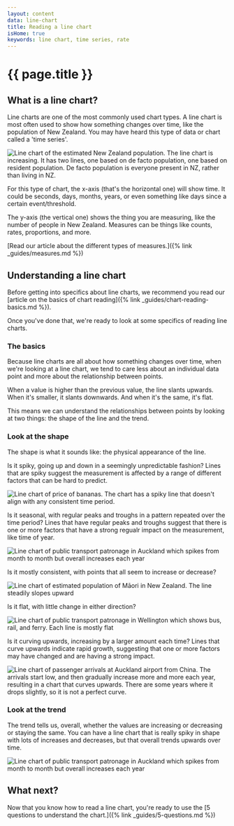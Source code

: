 ```yaml
---
layout: content
data: line-chart
title: Reading a line chart
isHome: true
keywords: line chart, time series, rate
---
```


# {{ page.title }}

## What is a line chart?

Line charts are one of the most commonly used chart types. A line chart is most often used to show how something changes over time, like the population of New Zealand. You may have heard this type of data or chart called a 'time series'.

![Line chart of the estimated New Zealand population. The line chart is increasing. It has two lines, one based on de facto population, one based on resident population. De facto population is everyone present in NZ, rather than living in NZ.]({{site.baseurl}}/assets/img/charts/line-example.png)

For this type of chart, the x-axis (that's the horizontal one) will show time. It could be seconds, days, months, years, or even something like days since a certain event/threshold. 

The y-axis (the vertical one) shows the thing you are measuring, like the number of people in New Zealand. Measures can be things like counts, rates, proportions, and more. 

[Read our article about the different types of measures.]({% link _guides/measures.md %})

## Understanding a line chart

Before getting into specifics about line charts, we recommend you read our [article on the basics of chart reading]({% link _guides/chart-reading-basics.md %}).

Once you've done that, we're ready to look at some specifics of reading line charts.

### The basics

Because line charts are all about how something changes over time, when we're looking at a line chart, we tend to care less about an individual data point and more about the relationship between points.

When a value is higher than the previous value, the line slants upwards. When it's smaller, it slants downwards. And when it's the same, it's flat.

This means we can understand the relationships between points by looking at two things: the shape of the line and the trend.

### Look at the shape

The shape is what it sounds like: the physical appearance of the line. 

Is it spiky, going up and down in a seemingly unpredictable fashion? Lines that are spiky suggest the measurement is affected by a range of different factors that can be hard to predict.

![Line chart of price of bananas. The chart has a spiky line that doesn't align with any consistent time period.]({{site.baseurl}}/assets/img/charts/line-shape-spiky.png)

Is it seasonal, with regular peaks and troughs in a pattern repeated over the time period? Lines that have regular peaks and troughs suggest that there is one or more factors that have a strong regualr impact on the measurement, like time of year.

![Line chart of public transport patronage in Auckland which spikes from month to month but overall increases each year]({{site.baseurl}}/assets/img/charts/line-trend.png)

Is it mostly consistent, with points that all seem to increase or decrease? 

![Line chart of estimated population of Māori in New Zealand. The line steadily slopes upward]({{site.baseurl}}/assets/img/charts/line-shape-upwards.png)

Is it flat, with little change in either direction?

![Line chart of public transport patronage in Wellington which shows bus, rail, and ferry. Each line is mostly flat]({{site.baseurl}}/assets/img/charts/line-shape-flat.png)

Is it curving upwards, increasing by a larger amount each time? Lines that curve upwards indicate rapid growth, suggesting that one or more factors may have changed and are having a strong impact.

![Line chart of passenger arrivals at Auckland airport from China. The arrivals start low, and then gradually increase more and more each year, resulting in a chart that curves upwards. There are some years where it drops slightly, so it is not a perfect curve.]({{site.baseurl}}/assets/img/charts/line-shape-curve.png)


### Look at the trend

The trend tells us, overall, whether the values are increasing or decreasing or staying the same. You can have a line chart that is really spiky in shape with lots of increases and decreases, but that overall trends upwards over time.

![Line chart of public transport patronage in Auckland which spikes from month to month but overall increases each year]({{site.baseurl}}/assets/img/charts/line-trend.png)

## What next?

Now that you know how to read a line chart, you're ready to use the [5 questions to understand the chart.]({% link _guides/5-questions.md %})
